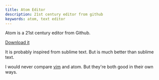 ```yaml
---
title: Atom Editor
description: 21st century editor from github
keywords: atom, text editor
---
```

Atom is a 21st century editor from Github.

[Download it](https://atom.io/)

It is probably inspired from sublime text. But is much better than sublime text.

I would never compare [vim](/vim/) and atom. But they're both good in their own ways.

 
